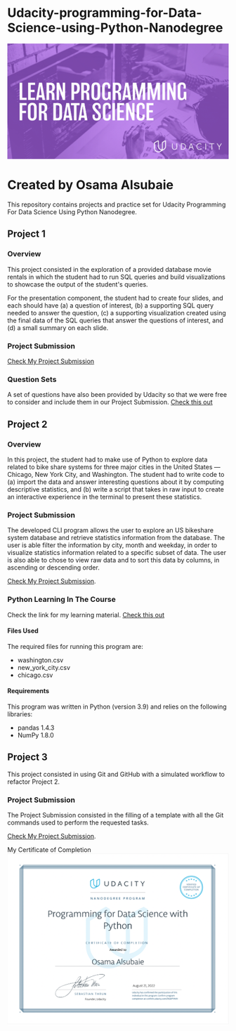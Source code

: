# Udacity-programming-for-Data-Science-using-Python-Nanodegree
<img src="img/img-1.png" width="1000">

# Created by Osama Alsubaie

This repository contains projects and practice set for Udacity Programming For Data Science Using Python Nanodegree.

## Project 1

### Overview

This project consisted in the exploration of a provided database movie rentals in which the student had to run SQL queries and build visualizations to showcase the output of the student's queries. 

For the presentation component, the student had to create four slides, and each should have (a) a question of interest, (b) a supporting SQL query needed to answer the question, (c) a supporting visualization created using the final data of the SQL queries that answer the questions of interest, and (d) a small summary on each slide.

### Project Submission

[Check My Project Submission](https://github.com/alsubaie-os/Udacity-programming-for-Data-Science-using-Python-Nanodegree/tree/main/Project-1-SQL/SQL_Project%20Submission)

### Question Sets

A set of questions have also been provided by Udacity so that we were free to consider and include them in our Project Submission.
[Check this out](https://github.com/alsubaie-os/Udacity-programming-for-Data-Science-using-Python-Nanodegree/blob/main/Project-1-SQL/All-Queries.txt)

## Project 2

### Overview

In this project, the student had to make use of Python to explore data related to bike share systems for three major cities in the United States — Chicago, New York City, and Washington. The student had to write code to (a) import the data and answer interesting questions about it by computing descriptive statistics, and (b) write a script that takes in raw input to create an interactive experience in the terminal to present these statistics.

### Project Submission

The developed CLI program allows the user to explore an US bikeshare system database and retrieve statistics information from the database. The user is able filter the information by city, month and weekday, in order to visualize statistics information related to a specific subset of data. The user is also able to chose to view raw data and to sort this data by columns, in ascending or descending order.

[Check My Project Submission](https://github.com/sauravraghuvanshi/Udacity-programming-for-Data-Science-using-Python-Nanodegree/tree/master/Project-2).
### Python Learning In The Course

Check the link for my learning material.
[Check this out](https://github.com/alsubaie-os/pdsnd_github/blob/Add-Project1-Files/Project-2/bikeshare_2.py)

#### Files Used

The required files for running this program are: 

* washington.csv
* new_york_city.csv
* chicago.csv

#### Requirements
This program was written in Python (version 3.9) and relies on the following libraries:

* pandas 1.4.3
* NumPy  1.8.0

## Project 3

This project consisted in using Git and GitHub with a simulated workflow to refactor Project 2.

### Project Submission

The Project Submission consisted in the filling of a template with all the Git commands used to perform the requested tasks.

[Check My Project Submission]( https://github.com/alsubaie-os/Udacity-programming-for-Data-Science-).

My Certificate of Completion
<img src="img/Programming for Data Scince with Python.png" width="1000">